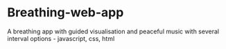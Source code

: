 # Breathing-web-app
A breathing app with guided visualisation and peaceful music with several interval options - javascript, css, html
